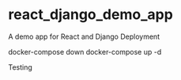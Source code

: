 # react_django_demo_app
A demo app for React and Django Deployment

docker-compose down
docker-compose up -d

Testing
